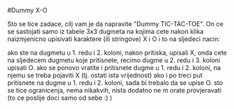 #Dummy X-O

Sto se tice zadace, cilj vam je da napravite "Dummy TIC-TAC-TOE". On ce se sastojati samo iz tabele 3x3 dugmeta na kojima cete nakon klika naizmjenicno upisivati karaktere (ili stringove) X i O i to na sljedeci nacin:

ako ste na dugmetu u 1. redu i 2. koloni, nakon pritiska, upisali X, 
onda cete na sljedecem
dugmetu koje pritisnete, recimo dugme u 2. redu i 3. koloni upisati O.
ako se ponovo vratite i pritisnete dugme u 1. redu i 2. koloni, na njemu 
se treba pojaviti
X (tj. ostati ista vrijednost)
ako i po treci put pritisnete na dugme u 1. redu i 2. koloni, 
sada bi trebalo da se upise O.
sto se tice ogranicenja, nema nikakvih, nista dodatno ne m
orate provjeravati
(to ce poslije doci samo od sebe :) )


